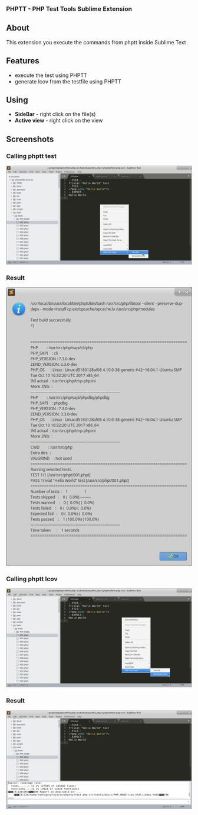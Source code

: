 ### PHPTT - PHP Test Tools Sublime Extension

## About
This extension you execute the commands from phptt inside Sublime Text

## Features
+ execute the test using PHPTT
+ generate lcov from the testfile using PHPTT

## Using

+ **SideBar** - right click on the file(s)
+ **Active view** - right click on the view

## Screenshots

### Calling phptt test
![Alt text](execute_test.png?raw=true "Execute phptt test")

### Result
![Alt text](test_result.png?raw=true "Result of phptt test")

### Calling phptt lcov
![Alt text](execute_lcov.png?raw=true "Execute phptt lcov")

### Result
![Alt text](lcov_result.png?raw=true "Result of phptt lcov")
